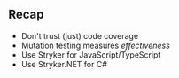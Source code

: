 ## Recap

* Don't trust (just) code coverage
* Mutation testing measures *effectiveness*
* Use Stryker for JavaScript/TypeScript
* Use Stryker.NET for C#
